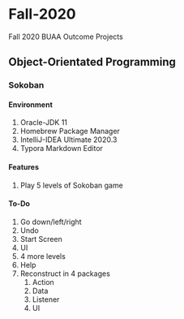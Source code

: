 # Fall-2020
Fall 2020 BUAA Outcome Projects

## Object-Orientated Programming
### Sokoban

#### Environment
1. Oracle-JDK 11 
2. Homebrew Package Manager
3. IntelliJ-IDEA Ultimate 2020.3
4. Typora Markdown Editor

#### Features
1. Play 5 levels of Sokoban game

#### To-Do
1. Go down/left/right
2. Undo
3. Start Screen
4. UI 
5. 4 more levels
6. Help
7. Reconstruct in 4 packages
   1. Action
   2. Data
   3. Listener
   4. UI
